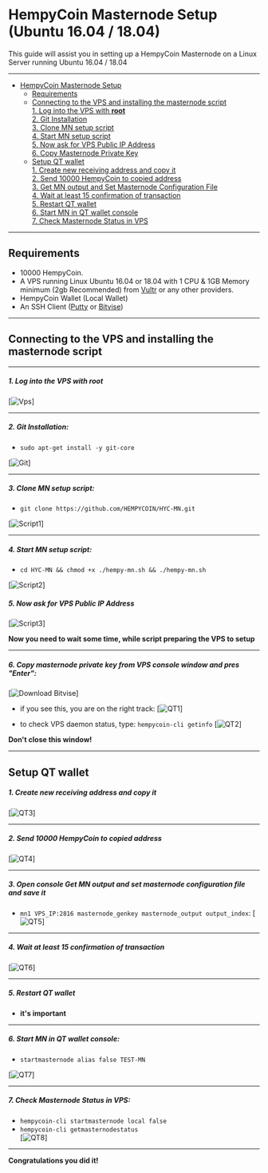 # HempyCoin Masternode Setup (Ubuntu 16.04 / 18.04)
This guide will assist you in setting up a HempyCoin Masternode on a Linux Server running Ubuntu 16.04 / 18.04


***
- [HempyCoin Masternode Setup](#hempycoin-masternode-setup)  
  	* [Requirements](#requirements) 
  * [Connecting to the VPS and installing the masternode script](#Connecting-to-the-VPS-and-installing-the-masternode-script)  
         [1. Log into the VPS with **root**](#1-log-into-the-vps-with-root)  
         [2. Git Installation](#2-git-installation)  
         [3. Clone MN setup script](#3-clone-mn-setup-script)  
         [4. Start MN setup script](#4-start-mn-setup-script)  
         [5. Now ask for VPS Public IP Address](#5-now-ask-for-vps-public-ip-address)  
         [6. Copy Masternode Private Key](#6-copy-masternode-private-key-from-vps-console-window-and-pres-enter)
  * [Setup QT wallet](#setup-qt-wallet)  
         [1. Create new receiving address and copy it](#1-create-new-receiving-address-and-copy-it)  
	 [2. Send 10000 HempyCoin to copied address](#2-send-10000-hempycoin-to-copied-address)  
	 [3. Get MN output and Set Masternode Configuration File](#3-open-console-get-mn-output-and-set-masternode-configuration-file-and-save-it)  
	 [4. Wait at least 15 confirmation of transaction](#4-wait-at-least-15-confirmation-of-transaction)  
         [5. Restart QT wallet](#5-restart-qt-wallet)  
         [6. Start MN in QT wallet console](#6-start-mn-in-qt-wallet-console)  
	 [7. Check Masternode Status in VPS](#7-check-masternode-status-in-vps)  

***
## Requirements
- 10000 HempyCoin.
- A VPS running Linux Ubuntu 16.04 or 18.04 with 1 CPU & 1GB Memory minimum (2gb Recommended) from [Vultr](https://www.vultr.com/?ref=8622028) or any other providers.
- HempyCoin Wallet (Local Wallet)
- An SSH Client (<a href="https://www.putty.org/" target="_blank">Putty</a> or <a href="https://dl.bitvise.com/BvSshClient-Inst.exe" target="_blank">Bitvise</a>)

***
## Connecting to the VPS and installing the masternode script
***
##### 1. Log into the VPS with **root**  
[![Vps](https://raw.githubusercontent.com/HEMPYCOIN/HYC-MN/master/assets/1.png)]
***
##### 2. Git Installation:  
- ```sudo apt-get install -y git-core```  

[![Git](https://raw.githubusercontent.com/HEMPYCOIN/HYC-MN/master/assets/2.png)]
***
##### 3. Clone MN setup script: 
- ```git clone https://github.com/HEMPYCOIN/HYC-MN.git```  

[![Script1](https://raw.githubusercontent.com/HEMPYCOIN/HYC-MN/master/assets/3.png)] 
***
##### 4. Start MN setup script: 
- ```cd HYC-MN && chmod +x ./hempy-mn.sh && ./hempy-mn.sh```  
   
[![Script2](https://raw.githubusercontent.com/HEMPYCOIN/HYC-MN/master/assets/4.png)]  

##### 5. Now ask for VPS Public IP Address
[![Script3](https://raw.githubusercontent.com/HEMPYCOIN/HYC-MN/master/assets/5.png)]

**Now you need to wait some time, while script preparing the VPS to setup**  
***
##### 6. Copy masternode private key from VPS console window and pres "Enter":
[![Download Bitvise](https://raw.githubusercontent.com/HEMPYCOIN/HYC-MN/master/assets/6.png)] 

- if you see this, you are on the right track:
[![QT1](https://raw.githubusercontent.com/HEMPYCOIN/HYC-MN/master/assets/7.png)]

- to check VPS daemon status, type: ```hempycoin-cli getinfo```
[![QT2](https://raw.githubusercontent.com/HEMPYCOIN/HYC-MN/master/assets/8.png)]

**Don't close this window!** 
***		

## Setup QT wallet
##### 1. Create new receiving address and copy it
[![QT3](https://raw.githubusercontent.com/HEMPYCOIN/HYC-MN/master/assets/9.png)] 

***
##### 2. Send 10000 HempyCoin to copied address
[![QT4](https://raw.githubusercontent.com/HEMPYCOIN/HYC-MN/master/assets/10.png)]
***
##### 3. Open console Get MN output and set masternode configuration file and save it
- ```mn1 VPS_IP:2816 masternode_genkey masternode_output output_index```:
[![QT5](https://raw.githubusercontent.com/HEMPYCOIN/HYC-MN/master/assets/11.png)]
***
##### 4. Wait at least 15 confirmation of transaction
[![QT6](https://raw.githubusercontent.com/HEMPYCOIN/HYC-MN/master/assets/12.png)]
***
##### 5. Restart QT wallet  
- **it's important**
***
##### 6. Start MN in QT wallet console:
- ```startmasternode alias false TEST-MN```

[![QT7](https://raw.githubusercontent.com/HEMPYCOIN/HYC-MN/master/assets/13.png)]
***
##### 7. Check Masternode Status in VPS:
- ```hempycoin-cli startmasternode local false``` 
- ```hempycoin-cli getmasternodestatus```  
[![QT8](https://raw.githubusercontent.com/HEMPYCOIN/HYC-MN/master/assets/14.png)]  
***
**Сongratulations you did it!**
